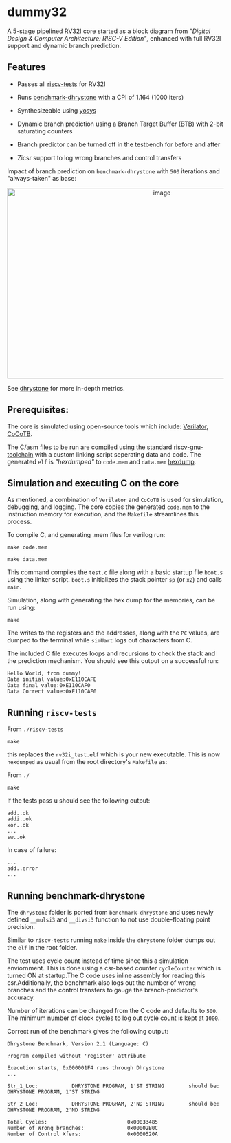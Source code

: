 # dummy32

A 5-stage pipelined RV32I core started as a block diagram from *"Digital Design & Computer Architecture: RISC-V Edition"*, enhanced with full RV32I support and dynamic branch prediction.

## Features

* Passes all [riscv-tests](https://github.com/riscv/riscv-tests) for RV32I

* Runs [benchmark-dhrystone](https://github.com/sifive/benchmark-dhrystone) with a CPI of 1.164 (1000 iters)

* Synthesizeable using [yosys](https://github.com/YosysHQ/yosys)

* Dynamic branch prediction using a Branch Target Buffer (BTB) with 2-bit saturating counters

* Branch predictor can be turned off in the testbench for before and after

* Zicsr support to log wrong branches and control transfers

  
Impact of branch prediction on `benchmark-dhrystone` with `500` iterations and "always-taken" as base:
<p align="center">
  <img width="704" height="443" alt="image" src="https://github.com/user-attachments/assets/82cf2d0c-3938-4206-af38-cf3d3d52e881" />
</p>

See [dhrystone](./dhrystone) for more in-depth metrics.


## Prerequisites:
The core is simulated using open-source tools which include:
[Verilator](), [CoCoTB](https://github.com/cocotb/cocotb).


The C/asm files to be run are compiled using the standard [riscv-gnu-toolchain](https://github.com/riscv-collab/riscv-gnu-toolchain) with a custom linking script seperating data and code. The generated `elf` is *"hexdumped"* to `code.mem` and `data.mem` [hexdump](https://man7.org/linux/man-pages/man1/hexdump.1.html).

## Simulation and executing C on the core
As mentioned, a combination of `Verilator` and `CoCoTB` is used for simulation, debugging, and logging. The core copies the generated `code.mem` to the instruction memory for execution, and the `Makefile` streamlines this process.

To compile C, and generating .mem files for verilog run:

    make code.mem

    make data.mem

This command compiles the `test.c` file along with a basic startup file `boot.s` using the linker script.
`boot.s` initializes the stack pointer `sp` (or `x2`) and calls `main`.

Simulation, along with generating the hex dump for the memories, can be run using:

    make

The writes to the registers and the addresses, along with the `PC` values, are dumped to the terminal while `simUart` logs out characters from C.

The included C file executes loops and recursions to check the stack and the prediction mechanism. You should see this output on a successful run:

    Hello World, from dummy!
    Data initial value:0xE110CAFE
    Data final value:0xE110CAF0
    Data Correct value:0xE110CAF0

## Running `riscv-tests`

From `./riscv-tests `

    make


this replaces the  `rv32i_test.elf` which is your new executable. This is now `hexdumped` as usual from the root directory's `Makefile` as:

From `./`

    make
If the tests pass u should see the following output:

    add..ok
    addi..ok
    xor..ok
    ...
    sw..ok
In case of failure:

    ...
    add..error
    ...

## Running benchmark-dhrystone 
The `dhrystone` folder is ported from `benchmark-dhrystone` and uses newly defined `__mulsi3` and `__divsi3` function to not use double-floating point precision. 
 
Similar to `riscv-tests` running `make` inside the `dhrystone` folder dumps out the `elf` in the root folder. 

The test uses cycle count instead of time since this a simulation enviornment. This is done using a csr-based counter `cycleCounter` which is turned ON at startup.The C code uses inline assembly for reading this csr.Additionally, the benchmark also logs out the number of wrong branches and the control transfers to gauge the branch-predictor's accuracy.

Number of iterations can be changed from the C code and defaults to `500`. The minimum number of clock cycles to log out cycle count is kept at `1000`.


Correct run of the benchmark gives the following output:

    Dhrystone Benchmark, Version 2.1 (Language: C)

    Program compiled without 'register' attribute

    Execution starts, 0x000001F4 runs through Dhrystone
    ...

    Str_1_Loc:           DHRYSTONE PROGRAM, 1'ST STRING        should be:   DHRYSTONE PROGRAM, 1'ST STRING

    Str_2_Loc:           DHRYSTONE PROGRAM, 2'ND STRING        should be:   DHRYSTONE PROGRAM, 2'ND STRING

    Total Cycles:                          0x00033485
    Number of Wrong branches:              0x00002B0C
    Number of Control Xfers:               0x0000520A
